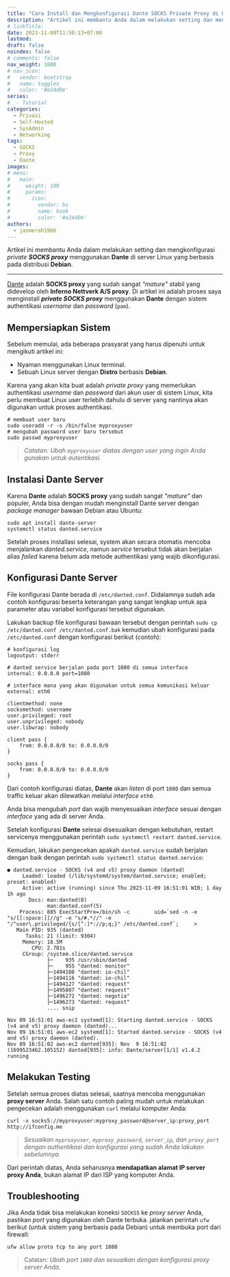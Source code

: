 ```yaml
---
title: "Cara Install dan Mengkonfigurasi Dante SOCKS Private Proxy di Ubuntu"
description: "Artikel ini membantu Anda dalam melakukan setting dan mengkonfigurasi private SOCKS proxy menggunakan Dante di server Linux yang berbasis pada distribusi Debian."
# linkTitle:
date: 2023-11-08T11:50:13+07:00
lastmod:
draft: false
noindex: false
# comments: false
nav_weight: 1000
# nav_icon:
#   vendor: bootstrap
#   name: toggles
#   color: '#e24d0e'
series:
#  - Tutorial
categories:
  - Privasi
  - Self-Hosted
  - SysAdmin
  - Networking
tags:
  - SOCKS
  - Proxy
  - Dante
images:
# menu:
#   main:
#     weight: 100
#     params:
#       icon:
#         vendor: bs
#         name: book
#         color: '#e24d0e'
authors:
  - jasmerah1966
---
```


Artikel ini membantu Anda dalam melakukan setting dan mengkonfigurasi _private **SOCKS proxy**_ menggunakan **Dante** di server Linux yang berbasis pada distribusi **Debian**.

<!--more-->
---

[Dante](https://www.inet.no/dante/) adalah **SOCKS proxy** yang sudah sangat _"mature"_ stabil yang didevelop oleh **Inferno Nettverk A/S proxy**. Di artikel ini adalah proses saya menginstall _**private SOCKS proxy**_ menggunakan **Dante** dengan sistem authentikasi _username_ dan _password_ (`pam`).

## Mempersiapkan Sistem

Sebelum memulai, ada beberapa prasyarat yang harus dipenuhi untuk mengikuti artikel ini:
- Nyaman menggunakan Linux terminal.
- Sebuah Linux server dengan **Distro** berbasis **Debian**.

Karena yang akan kita buat adalah *private proxy* yang memerlukan authentikasi _username_ dan _password_ dari akun user di sistem Linux, kita perlu membuat Linux user terlebih dahulu di server yang nantinya akan digunakan untuk proses authentikasi.

```shell
# membuat user baru
sudo useradd -r -s /bin/false myproxyuser
# mengubah password user baru tersebut
sudo passwd myproxyuser
```
> _Catatan: Ubah `myproxyuser` diatas dengan user yang ingin Anda gunakan untuk autentikasi._

## Instalasi Dante Server

Karena **Dante** adalah **SOCKS proxy** yang sudah sangat _"mature"_ dan populer, Anda bisa dengan mudah menginstall Dante server dengan _package manager_ bawaan Debian atau Ubuntu:

```shell
sudo apt install dante-server
systemctl status danted.service
```

Setelah proses installasi selesai, system akan secara otomatis mencoba menjalankan _danted.service_, namun _service_ tersebut tidak akan berjalan alias _failed_ karena belum ada metode authentikasi yang wajib dikonfigurasi.

## Konfigurasi Dante Server

File konfigurasi Dante berada di `/etc/danted.conf`. Didalamnya sudah ada contoh konfigurasi beserta keterangan yang sangat lengkap untuk apa parameter atau variabel konfigurasi tersebut digunakan.

Lakukan backup file konfigurasi bawaan tersebut dengan perintah `sudo cp /etc/danted.conf /etc/danted.conf.bak` kemudian ubah konfigurasi pada `/etc/danted.conf` dengan konfigurasi berikut (contoh):

```plain
# konfigurasi log
logoutput: stderr

# danted service berjalan pada port 1080 di semua interface
internal: 0.0.0.0 port=1080

# interface mana yang akan digunakan untuk semua komunikasi keluar
external: eth0

clientmethod: none
socksmethod: username
user.privileged: root
user.unprivileged: nobody
user.libwrap: nobody

client pass {
    from: 0.0.0.0/0 to: 0.0.0.0/0
}

socks pass {
    from: 0.0.0.0/0 to: 0.0.0.0/0
}
```

Dari contoh konfigurasi diatas, **Dante** akan _listen_ di port `1080` dan semua traffic keluar akan dilewatkan melalui _interface_ `eth0`.

Anda bisa mengubah _port_ dan wajib menyesuaikan _interface_ sesuai dengan _interface_ yang ada di server Anda.

Setelah konfigurasi **Dante** selesai disesuaikan dengan kebutuhan, restart servicenya menggunakan perintah `sudo systemctl restart danted.service`.

Kemudian, lakukan pengecekan apakah `danted.service` sudah berjalan dengan baik dengan perintah `sudo systemctl status danted.service`:

```plain
● danted.service - SOCKS (v4 and v5) proxy daemon (danted)
     Loaded: loaded (/lib/systemd/system/danted.service; enabled; preset: enabled)
     Active: active (running) since Thu 2023-11-09 16:51:01 WIB; 1 day 1h ago
       Docs: man:danted(8)
             man:danted.conf(5)
    Process: 885 ExecStartPre=/bin/sh -c        uid=`sed -n -e "s/[[:space:]]//g" -e "s/#.*//" -e "/^user\.privileged/{s/[^:]*://p;q;}" /etc/danted.conf`;     >
   Main PID: 935 (danted)
      Tasks: 21 (limit: 9304)
     Memory: 18.5M
        CPU: 2.701s
     CGroup: /system.slice/danted.service
             ├─    935 /usr/sbin/danted
             ├─    955 "danted: monitor"
             ├─1494108 "danted: io-chil"
             ├─1494116 "danted: io-chil"
             ├─1494127 "danted: request"
             ├─1495807 "danted: request"
             ├─1496272 "danted: negotia"
             ├─1496273 "danted: request"
             .... snip

Nov 09 16:51:01 aws-ec2 systemd[1]: Starting danted.service - SOCKS (v4 and v5) proxy daemon (danted)...
Nov 09 16:51:01 aws-ec2 systemd[1]: Started danted.service - SOCKS (v4 and v5) proxy daemon (danted).
Nov 09 16:51:02 aws-ec2 danted[935]: Nov  9 16:51:02 (1699523462.105152) danted[935]: info: Dante/server[1/1] v1.4.2 running
```

## Melakukan Testing

Setelah semua proses diatas selesai, saatnya mencoba menggunakan **proxy server** Anda. Salah satu contoh paling mudah untuk melakukan pengecekan adalah menggunakan `curl` melalui komputer Anda:

```shell
curl -x socks5://myproxyuser:myproxy_password@server_ip:proxy_port http://ifconfig.me
```
> _Sesuaikan `myproxyuser`, `myproxy_password`, `server_ip`, dan `proxy_port` dengan authentikasi dan konfigurasi yang sudah Anda lakukan sebelumnya._

Dari perintah diatas, Anda seharusnya **mendapatkan alamat IP server proxy Anda**, bukan alamat IP dari ISP yang komputer Anda.

## Troubleshooting

Jika Anda tidak bisa melakukan koneksi `SOCKS5` ke _proxy server_ Anda, pastikan _port_ yang digunakan oleh Dante terbuka. jalankan perintah `ufw` berikut (untuk sistem yang berbasis pada Debian) untuk membuka port dari firewall:


```shell
ufw allow proto tcp to any port 1080
```

> Catatan: _Ubah port `1080` dan sesuaikan dengan konfigurasi proxy server Anda._

